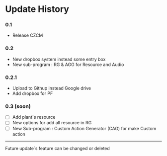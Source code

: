 # Update History

### 0.1

- Release CZCM

### 0.2

- New dropbox system instead some entry box
- New sub-program : RG & AGG for Resource and Audio

### 0.2.1

- Upload to Githup instead Google drive 
- Add dropbox for PF

### 0.3 (soon)

 -  [ ] Add plant`s resource
 -  [ ] New options for add all resource in RG
 -  [ ] New Sub-program : Custom Action Generator (CAG) for make Custom action

---

Future update`s feature can be changed or deleted
